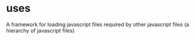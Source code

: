 # uses
A framework for loading javascript files required by other javascript files (a hierarchy of javascript files)
